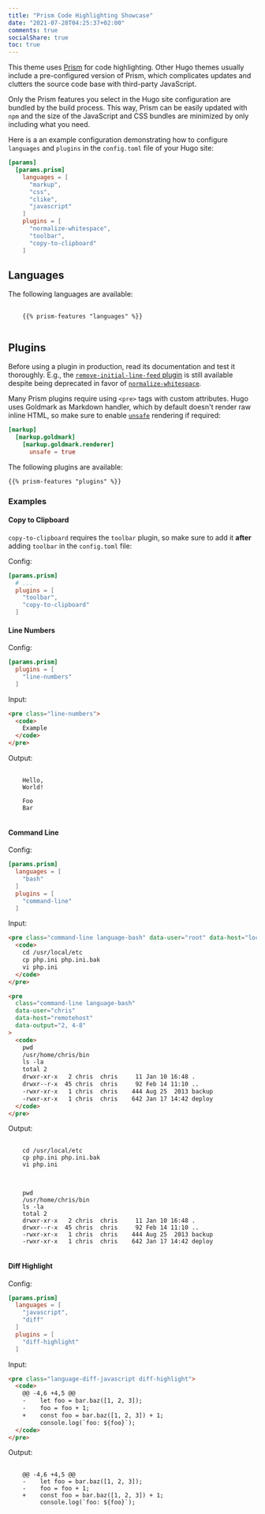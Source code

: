 ```yaml
---
title: "Prism Code Highlighting Showcase"
date: "2021-07-28T04:25:37+02:00"
comments: true
socialShare: true
toc: true
---
```


This theme uses [Prism](https://prismjs.com/) for code highlighting. Other Hugo
themes usually include a pre-configured version of Prism, which complicates
updates and clutters the source code base with third-party JavaScript.

Only the Prism features you select in the Hugo site configuration are bundled by
the build process. This way, Prism can be easily updated with `npm` and the
size of the JavaScript and CSS bundles are minimized by only including what you
need.

<!--more-->

Here is a an example configuration demonstrating how to configure `languages`
and `plugins` in the `config.toml` file of your Hugo site:

```toml
[params]
  [params.prism]
    languages = [
      "markup",
      "css",
      "clike",
      "javascript"
    ]
    plugins = [
      "normalize-whitespace",
      "toolbar",
      "copy-to-clipboard"
    ]
```

## Languages

The following languages are available:

<!-- markdownlint-disable MD033 -->
<pre class="language-none" style="max-height: 500px">
  <code>
    {{% prism-features "languages" %}}
  </code>
</pre>
<!-- markdownlint-enable MD033 -->

## Plugins

Before using a plugin in production, read its documentation and test it
thoroughly. E.g., the [`remove-initial-line-feed` plugin](https://prismjs.com/plugins/remove-initial-line-feed/)
is still available despite being deprecated in favor of [`normalize-whitespace`](https://prismjs.com/plugins/normalize-whitespace/).

Many Prism plugins require using `<pre>` tags with custom attributes. Hugo uses
Goldmark as Markdown handler, which by default doesn't render raw inline HTML,
so make sure to enable [`unsafe`](https://gohugo.io/getting-started/configuration-markup#goldmark)
rendering if required:

```toml
[markup]
  [markup.goldmark]
    [markup.goldmark.renderer]
      unsafe = true
```

The following plugins are available:

```none
{{% prism-features "plugins" %}}
```

### Examples

#### Copy to Clipboard

`copy-to-clipboard` requires the `toolbar` plugin, so make sure to add it
**after** adding `toolbar` in the `config.toml` file:

Config:

```toml
[params.prism]
  # ...
  plugins = [
    "toolbar",
    "copy-to-clipboard"
  ]
```

#### Line Numbers

Config:

```toml
[params.prism]
  plugins = [
    "line-numbers"
  ]
```

Input:

```html
<pre class="line-numbers">
  <code>
    Example
  </code>
</pre>
```

Output:

<!-- markdownlint-disable MD033 -->
<pre class="line-numbers language-none" data-start="42">
  <code>
    Hello,
    World!

    Foo
    Bar
  </code>
</pre>
<!-- markdownlint-enable MD033 -->

#### Command Line

Config:

```toml
[params.prism]
  languages = [
    "bash"
  ]
  plugins = [
    "command-line"
  ]
```

Input:

```html
<pre class="command-line language-bash" data-user="root" data-host="localhost">
  <code>
    cd /usr/local/etc
    cp php.ini php.ini.bak
    vi php.ini
  </code>
</pre>

<pre
  class="command-line language-bash"
  data-user="chris"
  data-host="remotehost"
  data-output="2, 4-8"
>
  <code>
    pwd
    /usr/home/chris/bin
    ls -la
    total 2
    drwxr-xr-x   2 chris  chris     11 Jan 10 16:48 .
    drwxr--r-x  45 chris  chris     92 Feb 14 11:10 ..
    -rwxr-xr-x   1 chris  chris    444 Aug 25  2013 backup
    -rwxr-xr-x   1 chris  chris    642 Jan 17 14:42 deploy
  </code>
</pre>
```

Output:

<!-- markdownlint-disable MD033 -->
<pre class="command-line language-bash" data-user="root" data-host="localhost">
  <code>
    cd /usr/local/etc
    cp php.ini php.ini.bak
    vi php.ini
  </code>
</pre>

<pre
  class="command-line language-bash"
  data-user="chris"
  data-host="remotehost"
  data-output="2, 4-8"
>
  <code>
    pwd
    /usr/home/chris/bin
    ls -la
    total 2
    drwxr-xr-x   2 chris  chris     11 Jan 10 16:48 .
    drwxr--r-x  45 chris  chris     92 Feb 14 11:10 ..
    -rwxr-xr-x   1 chris  chris    444 Aug 25  2013 backup
    -rwxr-xr-x   1 chris  chris    642 Jan 17 14:42 deploy
  </code>
</pre>
<!-- markdownlint-enable MD033 -->

#### Diff Highlight

Config:

```toml
[params.prism]
  languages = [
    "javascript",
    "diff"
  ]
  plugins = [
    "diff-highlight"
  ]
```

Input:

```html
<pre class="language-diff-javascript diff-highlight">
  <code>
    @@ -4,6 +4,5 @@
    -    let foo = bar.baz([1, 2, 3]);
    -    foo = foo + 1;
    +    const foo = bar.baz([1, 2, 3]) + 1;
         console.log(`foo: ${foo}`);
  </code>
</pre>
```

Output:

<!-- markdownlint-disable MD033 -->
<pre class="language-diff-javascript diff-highlight">
  <code>
    @@ -4,6 +4,5 @@
    -    let foo = bar.baz([1, 2, 3]);
    -    foo = foo + 1;
    +    const foo = bar.baz([1, 2, 3]) + 1;
         console.log(`foo: ${foo}`);
  </code>
</pre>
<!-- markdownlint-enable MD033 -->

